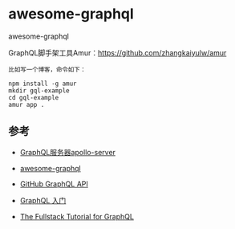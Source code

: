 # awesome-graphql

awesome-graphql

GraphQL脚手架工具Amur：https://github.com/zhangkaiyulw/amur
  ```
  比如写一个博客，命令如下：

  npm install -g amur
  mkdir gql-example
  cd gql-example
  amur app .
  ```


## 参考
- [GraphQL服务器apollo-server](https://github.com/apollographql/apollo-server)
- [awesome-graphql](https://github.com/chentsulin/awesome-graphql)

- [GitHub GraphQL API ](https://developer.github.com/v4/explorer/)

- [GraphQL 入门](http://graphql.cn/)
- [The Fullstack Tutorial for GraphQL](https://www.howtographql.com/basics/1-graphql-is-the-better-rest/)
